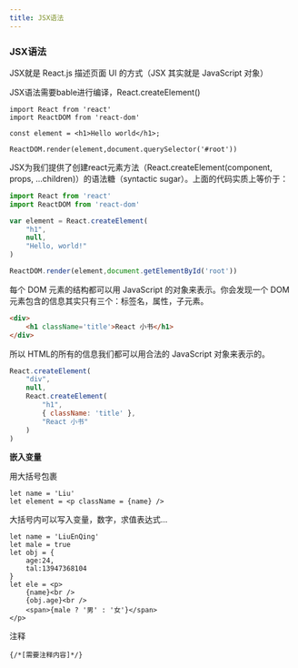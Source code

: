 ```yaml
---
title: JSX语法
---
```


### JSX语法

JSX就是 React.js 描述页面 UI 的方式（JSX 其实就是 JavaScript 对象）

JSX语法需要bable进行编译，React.createElement()

```
import React from 'react'
import ReactDOM from 'react-dom'

const element = <h1>Hello world</h1>;

ReactDOM.render(element,document.querySelector('#root'))
```

JSX为我们提供了创建react元素方法（React.createElement(component, props, ...children)）的语法糖（syntactic sugar）。上面的代码实质上等价于：

```js
import React from 'react'
import ReactDOM from 'react-dom'

var element = React.createElement(
	"h1",
	null,
	"Hello, world!"
)

ReactDOM.render(element,document.getElementById('root'))
```

每个 DOM 元素的结构都可以用 JavaScript 的对象来表示。你会发现一个 DOM 元素包含的信息其实只有三个：标签名，属性，子元素。

```html
<div>
	<h1 className='title'>React 小书</h1>
</div>
```

所以 HTML的所有的信息我们都可以用合法的 JavaScript 对象来表示的。

```jsx
React.createElement(
	"div",
	null,
	React.createElement(
		"h1",
		{ className: 'title' },
		"React 小书"
	)
)
```

**嵌入变量**

用大括号包裹

```
let name = 'Liu'
let element = <p className = {name} />
```

大括号内可以写入变量，数字，求值表达式...

```
let name = 'LiuEnQing'
let male = true
let obj = {
	age:24,
	tal:13947368104
}
let ele = <p>
	{name}<br />
	{obj.age}<br />
	<span>{male ? '男' : '女'}</span>
</p>
```

注释

```
{/*[需要注释内容]*/}
```